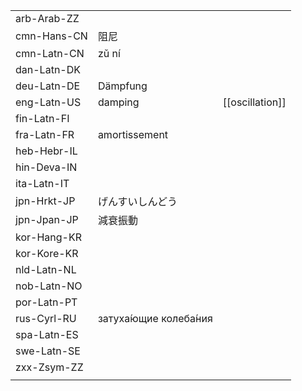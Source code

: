 | | | |
|-|-|-|
| arb-Arab-ZZ |  |  |
| cmn-Hans-CN | 阻尼 |  |
| cmn-Latn-CN | zǔ ní |  |
| dan-Latn-DK |  |  |
| deu-Latn-DE | Dämpfung |  |
| eng-Latn-US | damping | [[oscillation]] |
| fin-Latn-FI |  |  |
| fra-Latn-FR | amortissement |  |
| heb-Hebr-IL |  |  |
| hin-Deva-IN |  |  |
| ita-Latn-IT |  |  |
| jpn-Hrkt-JP | げんすいしんどう |  |
| jpn-Jpan-JP | 減衰振動 |  |
| kor-Hang-KR |  |  |
| kor-Kore-KR |  |  |
| nld-Latn-NL |  |  |
| nob-Latn-NO |  |  |
| por-Latn-PT |  |  |
| rus-Cyrl-RU | затуха́ющие колеба́ния |  |
| spa-Latn-ES |  |  |
| swe-Latn-SE |  |  |
| zxx-Zsym-ZZ |  |  |
|  |  |  |

